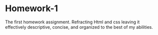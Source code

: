 # Homework-1
The first homework assignment.  Refracting Html and css leaving it effectively descriptive, concise, and organized to the best of my abilities. 

